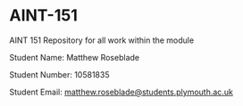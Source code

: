 # AINT-151
AINT 151 Repository for all work within the module


Student Name: Matthew Roseblade

Student Number: 10581835

Student Email: matthew.roseblade@students.plymouth.ac.uk
